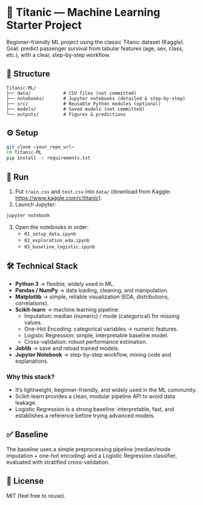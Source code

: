 # 🚢 Titanic — Machine Learning Starter Project

Beginner-friendly ML project using the classic Titanic dataset (Kaggle).
Goal: predict passenger survival from tabular features (age, sex, class, etc.), with a clear, step-by-step workflow.

## 📂 Structure
```
Titanic-ML/
├── data/            # CSV files (not committed)
├── notebooks/       # Jupyter notebooks (detailed & step-by-step)
├── src/             # Reusable Python modules (optional)
├── models/          # Saved models (not committed)
└── outputs/         # Figures & predictions
```

## ⚙️ Setup
```bash
git clone <your_repo_url>
cd Titanic-ML
pip install -r requirements.txt
```

## 🧪 Run
1) Put `train.csv` and `test.csv` into `data/` (download from Kaggle: https://www.kaggle.com/c/titanic).
2) Launch Jupyter:
```bash
jupyter notebook
```
3) Open the notebooks in order:
   - `01_setup_data.ipynb`
   - `02_exploration_eda.ipynb`
   - `03_baseline_logistic.ipynb`

## 🛠️ Technical Stack

- **Python 3** → flexible, widely used in ML.
- **Pandas / NumPy** → data loading, cleaning, and manipulation.
- **Matplotlib** → simple, reliable visualization (EDA, distributions, correlations).
- **Scikit-learn** → machine learning pipeline:
    - Imputation: median (numeric) / mode (categorical) for missing values.
    - One-Hot Encoding: categorical variables → numeric features.
    - Logistic Regression: simple, interpretable baseline model.
    - Cross-validation: robust performance estimation.
- **Joblib** → save and reload trained models.
- **Jupyter Notebook** → step-by-step workflow, mixing code and explanations.

### Why this stack?

- It’s lightweight, beginner-friendly, and widely used in the ML community.
- Scikit-learn provides a clean, modular pipeline API to avoid data leakage.
- Logistic Regression is a strong baseline: interpretable, fast, and establishes a reference before trying advanced models.

## ✅ Baseline
The baseline uses a simple preprocessing pipeline (median/mode imputation + one-hot encoding) and a Logistic Regression classifier, evaluated with stratified cross-validation.

## 📜 License
MIT (feel free to reuse).
